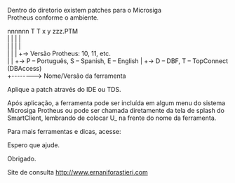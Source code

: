  Dentro  do diretorio  existem patches para  o Microsiga  
 Protheus conforme o ambiente.                              
                                                            
   nnnnnn T T x y zzz.PTM                                   
     |        | |  |                                        
     |        | |  |                                        
     |        | |  +-> Versão Protheus: 10, 11, etc.        
     |        | +-> P – Português, S – Spanish, E – English 
     |        +-> D – DBF, T – TopConnect (DBAccess)        
     +--------> Nome/Versão da ferramenta                   
                                                          
 Aplique a patch através do IDE ou TDS.                     
                                                            
 Após aplicação,  a ferramenta pode  ser incluída  em algum 
 menu  do sistema  Microsiga Protheus  ou pode  ser chamada 
 diretamente da tela de splash do SmartClient, lembrando de 
 colocar U_ na frente do nome da ferramenta.                
                                                            
 Para mais ferramentas e dicas, acesse:                     
                                                            
 
 Espero que ajude.                                          
                                                            
 Obrigado.                                                  
                                                            
Site de consulta
http://www.ernaniforastieri.com   
